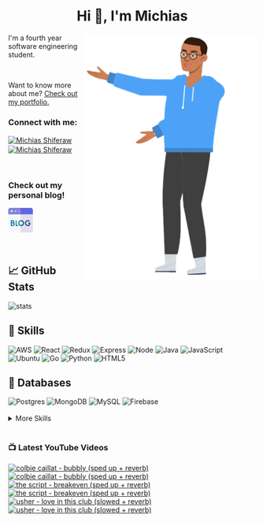 
<h1 align="center">Hi 👋, I'm Michias</h1>

<div>
<img src="./download.png" align="right" data-canonical-src="https://gyazo.com/eb5c5741b6a9a16c692170a41a49c858.png" height="500" />

</div>

<p float="left">

<div>


I'm a fourth year software engineering student.

<br>


Want to know more about me? [Check out my portfolio.](https://michias.vercel.app/)







<h3 align="left">Connect with me:</h3>
<p align="left">
  

<a href="https://www.linkedin.com/in/michiasshiferaw" target="blank"><img align="center" src="https://cdn.svgporn.com/logos/linkedin-icon.svg" alt="Michias Shiferaw" height="30" width="40" /></a>
<a href="https://www.youtube.com/@kuubamusic" target="blank"><img align="center" src="https://cdn.svgporn.com/logos/youtube-icon.svg" alt="Michias Shiferaw" height="30" width="40" /></a>
</p>

<br>


<p align="left">
<h3> Check out my personal blog! </h2>
<a href="http://acrudi.vercel.app/" target="blank"style="textdecoration:none;">
<img src="./blog.png" alt="Blog" height="50" width="50" />
</a>
</p>



<br>

## &#x1f4c8; GitHub Stats
<img alt="stats" src="https://github-readme-stats.vercel.app/api/top-langs/?username=MichiasShiferaw&layout=compact"/>

<br>

## 💼 Skills
<img alt="AWS" src="https://img.shields.io/badge/AWS-%23FF9900.svg?style=for-the-badge&logo=amazon-aws&logoColor=white"/>
<img alt="React" src="https://img.shields.io/badge/react-%2320232a.svg?style=for-the-badge&logo=react&logoColor=%2361DAFB"/>
<img alt="Redux" src="https://img.shields.io/badge/redux-%23593d88.svg?style=for-the-badge&logo=redux&logoColor=white"/>
<img alt="Express" src="https://img.shields.io/badge/express.js-%23404d59.svg?style=for-the-badge&logo=express&logoColor=%2361DAFB"/>
<img alt="Node" src="https://img.shields.io/badge/node.js-6DA55F?style=for-the-badge&logo=node.js&logoColor=white"/>
<img alt="Java" src="https://img.shields.io/badge/java-%23ED8B00.svg?style=for-the-badge&logo=openjdk&logoColor=white"/>
<img alt="JavaScript" src="https://img.shields.io/badge/javascript-%23323330.svg?style=for-the-badge&logo=javascript&logoColor=%23F7DF1E"/>
<img alt="Ubuntu" src="https://img.shields.io/badge/Ubuntu-E95420?style=for-the-badge&logo=ubuntu&logoColor=white"/>
<img alt="Go" src="https://img.shields.io/badge/go-%2300ADD8.svg?style=for-the-badge&logo=go&logoColor=white"/>
<img alt="Python" src="https://img.shields.io/badge/python-3670A0?style=for-the-badge&logo=python&logoColor=ffdd54"/>
<img alt="HTML5" src="https://img.shields.io/badge/html5-%23E34F26.svg?style=for-the-badge&logo=html5&logoColor=white"/>

<br>

## 💾 Databases
<img alt="Postgres" src="https://img.shields.io/badge/postgres-%23316192.svg?style=for-the-badge&logo=postgresql&logoColor=white"/>
<img alt="MongoDB" src="https://img.shields.io/badge/MongoDB-%234ea94b.svg?style=for-the-badge&logo=mongodb&logoColor=white"/>
<img alt="MySQL" src="https://img.shields.io/badge/mysql-%2300f.svg?style=for-the-badge&logo=mysql&logoColor=white"/>
<img alt="Firebase" src="https://img.shields.io/badge/firebase-%23039BE5.svg?style=for-the-badge&logo=firebase"/>

<br>


<br>

<details>
<summary>More Skills</summary>
<br>

<img alt="CSS" src="https://img.shields.io/badge/css3-%231572B6.svg?style=for-the-badge&logo=css3&logoColor=white"/>
<img alt="SASS" src="https://img.shields.io/badge/SASS-hotpink.svg?style=for-the-badge&logo=SASS&logoColor=white"/>
<img alt="Bootstrap" src="https://img.shields.io/badge/bootstrap-%23563D7C.svg?style=for-the-badge&logo=bootstrap&logoColor=white"/>
<img alt="MUI" src="https://img.shields.io/badge/MUI-%230081CB.svg?style=for-the-badge&logo=mui&logoColor=white"/>


<br>

<img alt="SonarQube" src="https://img.shields.io/badge/SonarQube-black?style=for-the-badge&logo=sonarqube&logoColor=4E9BCD"/>
<img alt="SonarLint" src="https://img.shields.io/badge/SonarLint-CB2029?style=for-the-badge&logo=SONARLINT&logoColor=white"/>
<img alt="Selenium" src="https://img.shields.io/badge/-selenium-%43B02A?style=for-the-badge&logo=selenium&logoColor=white"/>

<br>

<img alt="Netlify" src="https://img.shields.io/badge/netlify-%23000000.svg?style=for-the-badge&logo=netlify&logoColor=#00C7B7"/>
<img alt="Jenkins" src="https://img.shields.io/badge/jenkins-%232C5263.svg?style=for-the-badge&logo=jenkins&logoColor=white"/>
<img alt="Github" src="https://img.shields.io/badge/github-%23121011.svg?style=for-the-badge&logo=github&logoColor=white"/>
<img alt="GitLab" src="https://img.shields.io/badge/gitlab-%23181717.svg?style=for-the-badge&logo=gitlab&logoColor=white"/>
<img alt="Git" src="https://img.shields.io/badge/git-%23F05033.svg?style=for-the-badge&logo=git&logoColor=white"/>
<img alt="Nodemon" src="https://img.shields.io/badge/NODEMON-%23323330.svg?style=for-the-badge&logo=nodemon&logoColor=%BBDEAD"/>
<img alt="Canva" src="https://img.shields.io/badge/Canva-%2300C4CC.svg?style=for-the-badge&logo=Canva&logoColor=white"/>
<img alt="Gatsby" src="https://img.shields.io/badge/Gatsby-%23663399.svg?style=for-the-badge&logo=gatsby&logoColor=white"/>
<img alt="Next" src="https://img.shields.io/badge/Next-black?style=for-the-badge&logo=next.js&logoColor=white"/>

</details>

<br>

</div>

</p>



### 📺 Latest YouTube Videos
<!-- BEGIN YOUTUBE-CARDS -->
[![colbie caillat - bubbly (sped up + reverb)](https://ytcards.demolab.com/?id=E3CJqLR05E8&title=colbie+caillat+-+bubbly+%28sped+up+%2B+reverb%29&lang=en&timestamp=1710530728&background_color=%230d1117&title_color=%23ffffff&stats_color=%23dedede&max_title_lines=1&width=250&border_radius=5&duration=174 "colbie caillat - bubbly (sped up + reverb)")](https://www.youtube.com/watch?v=E3CJqLR05E8#gh-dark-mode-only)[![colbie caillat - bubbly (sped up + reverb)](https://ytcards.demolab.com/?id=E3CJqLR05E8&title=colbie+caillat+-+bubbly+%28sped+up+%2B+reverb%29&lang=en&timestamp=1710530728&background_color=%23ffffff&title_color=%2324292f&stats_color=%2357606a&max_title_lines=1&width=250&border_radius=5&duration=174 "colbie caillat - bubbly (sped up + reverb)")](https://www.youtube.com/watch?v=E3CJqLR05E8#gh-light-mode-only)
[![the script - breakeven (sped up + reverb)](https://ytcards.demolab.com/?id=54rnwaEbM3E&title=the+script+-+breakeven+%28sped+up+%2B+reverb%29&lang=en&timestamp=1708015515&background_color=%230d1117&title_color=%23ffffff&stats_color=%23dedede&max_title_lines=1&width=250&border_radius=5&duration=238 "the script - breakeven (sped up + reverb)")](https://www.youtube.com/watch?v=54rnwaEbM3E#gh-dark-mode-only)[![the script - breakeven (sped up + reverb)](https://ytcards.demolab.com/?id=54rnwaEbM3E&title=the+script+-+breakeven+%28sped+up+%2B+reverb%29&lang=en&timestamp=1708015515&background_color=%23ffffff&title_color=%2324292f&stats_color=%2357606a&max_title_lines=1&width=250&border_radius=5&duration=238 "the script - breakeven (sped up + reverb)")](https://www.youtube.com/watch?v=54rnwaEbM3E#gh-light-mode-only)
[![usher - love in this club (slowed + reverb)](https://ytcards.demolab.com/?id=OYi8iO8j-Io&title=usher+-+love+in+this+club+%28slowed+%2B+reverb%29&lang=en&timestamp=1707756271&background_color=%230d1117&title_color=%23ffffff&stats_color=%23dedede&max_title_lines=1&width=250&border_radius=5&duration=267 "usher - love in this club (slowed + reverb)")](https://www.youtube.com/watch?v=OYi8iO8j-Io#gh-dark-mode-only)[![usher - love in this club (slowed + reverb)](https://ytcards.demolab.com/?id=OYi8iO8j-Io&title=usher+-+love+in+this+club+%28slowed+%2B+reverb%29&lang=en&timestamp=1707756271&background_color=%23ffffff&title_color=%2324292f&stats_color=%2357606a&max_title_lines=1&width=250&border_radius=5&duration=267 "usher - love in this club (slowed + reverb)")](https://www.youtube.com/watch?v=OYi8iO8j-Io#gh-light-mode-only)
<!-- END YOUTUBE-CARDS -->



